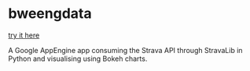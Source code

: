 # bweengdata

[try it here](https://bweeng.endaten.ie)

A Google AppEngine app consuming the Strava API through StravaLib in Python and visualising using Bokeh charts.
